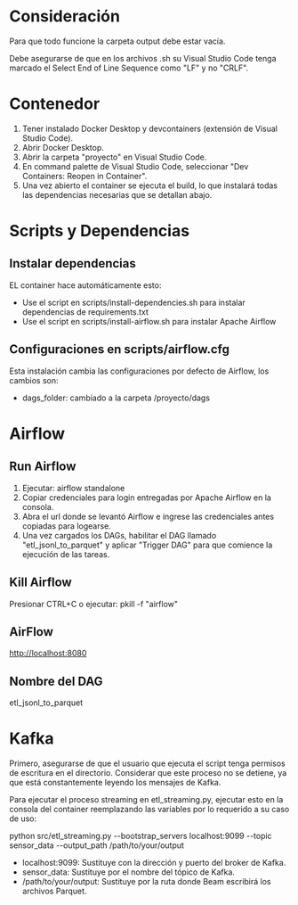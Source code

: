# Consideración
Para que todo funcione la carpeta output debe estar vacía.

Debe asegurarse de que en los archivos .sh su Visual Studio Code tenga marcado el Select End of Line Sequence como "LF" y no "CRLF".

# Contenedor

1. Tener instalado Docker Desktop y devcontainers (extensión de Visual Studio Code).
2. Abrir Docker Desktop.
3. Abrir la carpeta "proyecto" en Visual Studio Code.
4. En command palette de Visual Studio Code, seleccionar "Dev Containers: Reopen in Container".
5. Una vez abierto el container se ejecuta el build, lo que instalará todas las dependencias necesarias que se detallan abajo.

# Scripts y Dependencias
## Instalar dependencias
EL container hace automáticamente esto:

- Use el script en scripts/install-dependencies.sh para instalar dependencias de requirements.txt
- Use el script en scripts/install-airflow.sh para instalar Apache Airflow

## Configuraciones en scripts/airflow.cfg
Esta instalación cambia las configuraciones por defecto de Airflow, los cambios son:

- dags_folder: cambiado a la carpeta /proyecto/dags

# Airflow
## Run Airflow

1. Ejecutar: airflow standalone
2. Copiar credenciales para login entregadas por Apache Airflow en la consola.
3. Abra el url donde se levantó Airflow e ingrese las credenciales antes copiadas para logearse.
4. Una vez cargados los DAGs, habilitar el DAG llamado "etl_jsonl_to_parquet" y aplicar "Trigger DAG" para que comience la ejecución de las tareas.

## Kill Airflow

Presionar CTRL+C o ejecutar: pkill -f "airflow"

## AirFlow

<http://localhost:8080>

## Nombre del DAG

etl_jsonl_to_parquet

# Kafka
Primero, asegurarse de que el usuario que ejecuta el script tenga permisos de escritura en el directorio. Considerar que este proceso no se detiene, ya que está constantemente leyendo los mensajes de Kafka.

Para ejecutar el proceso streaming en etl_streaming.py, ejecutar esto en la consola del container reemplazando las variables por lo requerido a su caso de uso:

python src/etl_streaming.py --bootstrap_servers localhost:9099 --topic sensor_data --output_path /path/to/your/output

- localhost:9099: Sustituye con la dirección y puerto del broker de Kafka.
- sensor_data: Sustituye por el nombre del tópico de Kafka.
- /path/to/your/output: Sustituye por la ruta donde Beam escribirá los archivos Parquet.
